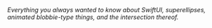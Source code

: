 *Everything you always wanted to know about SwiftUI, superellipses, animated blobbie-type things, and the intersection thereof.*

<!--
https://github.com/howardck/BezierBlobs/blob/main/BezierBlobs/FolderBased_DeltaWing_gifs/1.DeltaWing.brewery.gif
->

<img align="right" src="BezierBlobs/1.DeltaWing.brewery.gif" width="900">

<!--
<img align="right" src="FolderBased_DeltaWing_gifs/1.DeltaWing.brewery.gif" width="900">
->

This project is an exploration of how to animate a family of superellipse-based curves in SwiftUI. Actually it's a bit more general than that: the project shows how to animate between any superellipse-based curve, defined for our purposes as a `[CGPoint, CGVector]` array, where the `CGPoints` are the calculated vertices of the superellipse and the `CGVectors` are their corresponding normals, or orthogonals, and any secondary curve you can derive algorithmically from the first, eg using a simple mapping or transformation. 

`BezierBlobs` runs on both iPhone and the iPad. The user experience at present is better on iPad, due to some unresolved issues that occur when changing orientation between landscape and portrait on the phone. To be fixed (hopefully) ...

Enjoy!
